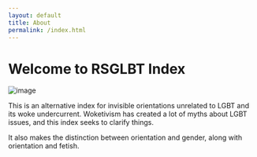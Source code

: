 ```yaml
---
layout: default
title: About
permalink: /index.html
---
```

# Welcome to RSGLBT Index

![image](https://raw.githubusercontent.com/LWFlouisa/RedSerpentPolitics/main/images/robosexuality2.jpeg)

This is an alternative index for invisible orientations unrelated to LGBT and its woke undercurrent. Woketivism has created a lot of myths about LGBT issues, and this index seeks to clarify things.

It also makes the distinction between orientation and gender, along with orientation and fetish.
